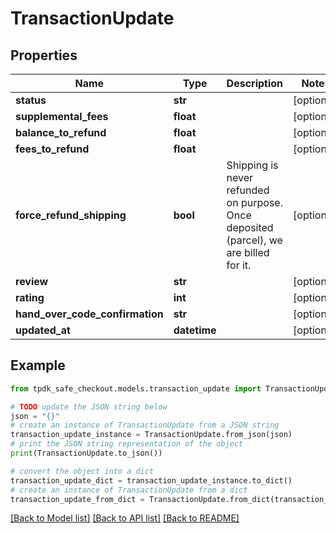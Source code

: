 # TransactionUpdate



## Properties

Name | Type | Description | Notes
------------ | ------------- | ------------- | -------------
**status** | **str** |  | [optional] 
**supplemental_fees** | **float** |  | [optional] 
**balance_to_refund** | **float** |  | [optional] 
**fees_to_refund** | **float** |  | [optional] 
**force_refund_shipping** | **bool** | Shipping is never refunded on purpose. Once deposited (parcel), we are billed for it. | [optional] 
**review** | **str** |  | [optional] 
**rating** | **int** |  | [optional] 
**hand_over_code_confirmation** | **str** |  | [optional] 
**updated_at** | **datetime** |  | [optional] 

## Example

```python
from tpdk_safe_checkout.models.transaction_update import TransactionUpdate

# TODO update the JSON string below
json = "{}"
# create an instance of TransactionUpdate from a JSON string
transaction_update_instance = TransactionUpdate.from_json(json)
# print the JSON string representation of the object
print(TransactionUpdate.to_json())

# convert the object into a dict
transaction_update_dict = transaction_update_instance.to_dict()
# create an instance of TransactionUpdate from a dict
transaction_update_from_dict = TransactionUpdate.from_dict(transaction_update_dict)
```
[[Back to Model list]](../README.md#documentation-for-models) [[Back to API list]](../README.md#documentation-for-api-endpoints) [[Back to README]](../README.md)


